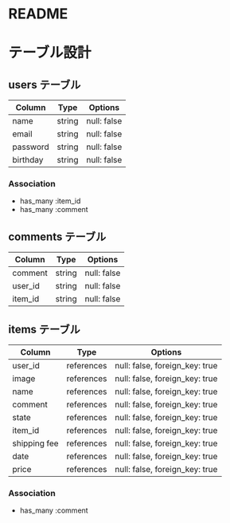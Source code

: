 # README

# テーブル設計

## users テーブル

| Column   | Type   | Options     |
| -------- | ------ | ----------- |
| name     | string | null: false |
| email    | string | null: false |
| password | string | null: false |
| birthday | string | null: false |

### Association

- has_many :item_id
- has_many :comment

## comments テーブル

| Column  | Type   | Options     |
| ------  | ------ | ----------- |
| comment | string | null: false |
| user_id | string | null: false |
| item_id | string | null: false |


## items テーブル

| Column       | Type       | Options                        |
| -------------| ---------- | ------------------------------ |
| user_id      | references | null: false, foreign_key: true |
| image        | references | null: false, foreign_key: true |
| name         | references | null: false, foreign_key: true |
| comment      | references | null: false, foreign_key: true |
| state        | references | null: false, foreign_key: true |
| item_id      | references | null: false, foreign_key: true |
| shipping fee | references | null: false, foreign_key: true |
| date         | references | null: false, foreign_key: true |
| price        | references | null: false, foreign_key: true |

### Association

- has_many :comment